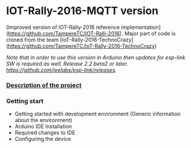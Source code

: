 # IOT-Rally-2016-MQTT version

[Improved version of IOT-Rally-2016 reference implementation] (https://github.com/TampereTC/IOT-Ralli-2016). Major part of code is cloned from the team [IoT-Rally-2016-TechnoCrazy] (https://github.com/TampereTC/IoT-Rally-2016-TechnoCrazy) 

_Note that in order to use this version in Arduino then updates for esp-link SW is required as well, Release 2.2 beta2 or later. https://github.com/jeelabs/esp-link/releases._

### [Description of the project](https://github.com/TampereTC/IOT-Rally-2016-MQTT/blob/master/Description.md)
### Getting start
- Getting started with development environment (Generic information about the environment)
- Arduino IDE Installation 
- Required changes to IDE
- Configuring the device



